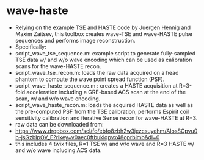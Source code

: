 # wave-haste
- Relying on the example TSE and HASTE code by Juergen Hennig and Maxim Zaitsev, this toolbox creates wave-TSE and wave-HASTE pulse sequences and performs image reconstruction.
- Specifically:
- script_wave_tse_sequence.m: example script to generate fully-sampled TSE data w/ and w/o wave encoding which can be used as calibration scans for the wave-HASTE recon.
- script_wave_tse_recon.m: loads the raw data acquired on a head phantom to compute the wave point spread function (PSF).
- script_wave_haste_sequence.m : creates a HASTE acquisition at R=3-fold acceleration including a GRE-based ACS scan at the end of the scan, w/ and w/o wave encoding.
- script_wave_haste_recon.m: loads the acquired HASTE data as well as the pre-computed PSF from the TSE calibration, performs Espirit coil sensitivity calibration and iterative Sense recon for wave-HASTE at R=3.
- raw data can be downloaded from:
- https://www.dropbox.com/scl/fo/ebfo8zbh2w3jezcsuyehm/AIosSCpvu0b-jsGzbIpOV_E?rlkey=v0aec0ftbuklqpvx48oprbimb&dl=0
- this includes 4 twix files, R=1 TSE w/ and w/o wave and R=3 HASTE w/ and w/o wave including ACS data.
